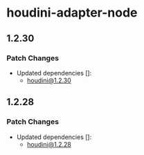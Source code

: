# houdini-adapter-node

## 1.2.30

### Patch Changes

-   Updated dependencies []:
    -   houdini@1.2.30

## 1.2.28

### Patch Changes

-   Updated dependencies []:
    -   houdini@1.2.28
